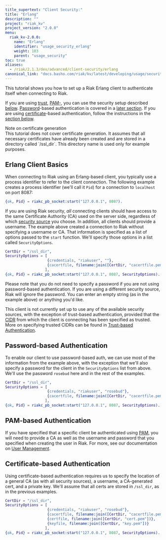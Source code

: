 ```yaml
---
title_supertext: "Client Security:"
title: "Erlang"
description: ""
project: "riak_kv"
project_version: "2.0.0"
menu:
  riak_kv-2.0.0:
    name: "Erlang"
    identifier: "usage_security_erlang"
    weight: 103
    parent: "usage_security"
toc: true
aliases:
  - /riak/2.1.3/dev/advanced/client-security/erlang
canonical_link: "docs.basho.com/riak/kv/latest/developing/usage/security/erlang.md"
---
```


This tutorial shows you how to set up a Riak Erlang client to
authenticate itself when connecting to Riak.

If you are using [trust](/riak/kv/2.0.0/using/security/managing-sources/), [PAM-](/riak/kv/2.0.0/using/security/managing-sources/#PAM-based-authentication), you can use the security setup described [below](#Erlang-Client-Basics). [Password](/riak/kv/2.0.0/using/security/managing-sources/#Password-based-Authentication)-based authentication is covered
in a [later section](#Password-based-Authentication). If you are using
[certificate](/riak/kv/2.0.0/using/security/managing-sources/#Certificate-based-Authentication)-based authentication, follow
the instructions in the [section below](#Certificate-Based-Authentication).

<div class="note">
<div class="title">Note on certificate generation</div>
This tutorial does not cover certificate generation. It assumes that all
necessary certificates have already been created and are stored in a
directory called `/ssl_dir`. This directory name is used only for
example purposes.
</div>

## Erlang Client Basics

When connecting to Riak using an Erlang-based client, you typically use
a process identifier to refer to the client connection. The following
example creates a process identifier (we'll call it `Pid`) for a
connection to `localhost` on port 8087:

```erlang
{ok, Pid} = riakc_pb_socket:start("127.0.0.1", 8087).
```

If you are using Riak security, _all_ connecting clients should have
access to the same Certificate Authority (CA) used on the server side,
regardless of which [security source](/riak/kv/2.0.0/using/security/managing-sources/) you
choose. In addition, all clients should provide a username. The example
above created a connection to Riak without specifying a username or CA.
That information is specified as a list of options passed to the
`start` function. We'll specify those options in a list called
`SecurityOptions`.

```erlang
CertDir = "/ssl_dir",
SecurityOptions = [
                   {credentials, "riakuser", ""},
                   {cacertfile, filename:join([CertDir, "cacertfile.pem"])}
                  ],
{ok, Pid} = riakc_pb_socket:start("127.0.0.1", 8087, SecurityOptions).
```

Please note that you do not need to specify a password if you are not
using password-based authentication. If you are using a different
security source, Riak will ignore the password. You can enter an empty
string (as in the example above) or anything you'd like.

This client is not currently set up to use any of the available security
sources, with the exception of trust-based authentication, provided that
the [CIDR](http://en.wikipedia.org/wiki/Classless_Inter-Domain_Routing)
from which the client is connecting has been specified as trusted. More
on specifying trusted CIDRs can be found in [Trust-based Authentication](/riak/kv/2.0.0/using/security/managing-sources/#Trust-based-Authentication).

## Password-based Authentication

To enable our client to use password-based auth, we can use most of the
information from the example above, with the exception that we'll also
specify a password for the client in the `SecurityOptions` list from
above. We'll use the password `rosebud` here and in the rest of the
examples.

```erlang
CertDir = "/ssl_dir",
SecurityOptions = [
                   {credentials, "riakuser", "rosebud"},
                   {cacertfile, filename:join([CertDir, "cacertfile.pem"])}
                  ],
{ok, Pid} = riakc_pb_socket:start("127.0.0.1", 8087, SecurityOptions).
```

## PAM-based Authentication

If you have specified that a specific client be authenticated using
[PAM](/riak/kv/2.0.0/using/security/managing-sources/#PAM-based-Authentication), you will
need to provide a CA as well as the username and password that you
specified when creating the user in Riak. For more, see our
documentation on [User Management](/riak/kv/2.0.0/using/security/basics/#User-Management).

## Certificate-based Authentication

Using certificate-based authentication requires us to specify the
location of a general CA (as with all security sources), a username, a
CA-generated cert, and a private key. We'll assume that all certs are
stored in `/ssl_dir`, as in the previous examples.

```erlang
CertDir = "/ssl_dir",
SecurityOptions = [
                   {credentials, "riakuser", "rosebud"},
                   {cacertfile, filename:join([CertDir, "cacertfile.pem"])},
                   {certfile, filename:join([CertDir, "cert.pem"])},
                   {keyfile, filename:join([CertDir, "key.pem"])}
                  ],
{ok, Pid} = riakc_pb_socket:start("127.0.0.1", 8087, SecurityOptions).
```
